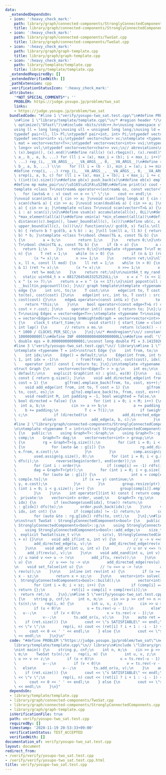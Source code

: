 ```yaml
---
data:
  _extendedDependsOn:
  - icon: ':heavy_check_mark:'
    path: library/graph/connected-components/StronglyConnectedComponents.cpp
    title: library/graph/connected-components/StronglyConnectedComponents.cpp
  - icon: ':heavy_check_mark:'
    path: library/graph/connected-components/TwoSat.cpp
    title: library/graph/connected-components/TwoSat.cpp
  - icon: ':heavy_check_mark:'
    path: library/graph/graph-template.cpp
    title: library/graph/graph-template.cpp
  - icon: ':heavy_check_mark:'
    path: library/template/template.cpp
    title: library/template/template.cpp
  _extendedRequiredBy: []
  _extendedVerifiedWith: []
  _pathExtension: cpp
  _verificationStatusIcon: ':heavy_check_mark:'
  attributes:
    '*NOT_SPECIAL_COMMENTS*': ''
    PROBLEM: https://judge.yosupo.jp/problem/two_sat
    links:
    - https://judge.yosupo.jp/problem/two_sat
  bundledCode: "#line 1 \"verify/yosupo-two_sat.test.cpp\"\n#define PROBLEM \"https://judge.yosupo.jp/problem/two_sat\"\
    \n#line 1 \"library/template/template.cpp\"\n/* #region header */\n\n#pragma GCC\
    \ optimize(\"Ofast\")\n#include <bits/stdc++.h>\nusing namespace std;\n// types\n\
    using ll = long long;\nusing ull = unsigned long long;\nusing ld = long double;\n\
    typedef pair<ll, ll> Pl;\ntypedef pair<int, int> Pi;\ntypedef vector<ll> vl;\n\
    typedef vector<int> vi;\ntypedef vector<char> vc;\ntemplate <typename T>\nusing\
    \ mat = vector<vector<T>>;\ntypedef vector<vector<int>> vvi;\ntypedef vector<vector<long\
    \ long>> vvl;\ntypedef vector<vector<char>> vvc;\n// abreviations\n#define all(x)\
    \ (x).begin(), (x).end()\n#define rall(x) (x).rbegin(), (x).rend()\n#define rep_(i,\
    \ a_, b_, a, b, ...) for (ll i = (a), max_i = (b); i < max_i; i++)\n#define rep(i,\
    \ ...) rep_(i, __VA_ARGS__, __VA_ARGS__, 0, __VA_ARGS__)\n#define rrep_(i, a_,\
    \ b_, a, b, ...) \\\n    for (ll i = (b - 1), min_i = (a); i >= min_i; i--)\n\
    #define rrep(i, ...) rrep_(i, __VA_ARGS__, __VA_ARGS__, 0, __VA_ARGS__)\n#define\
    \ srep(i, a, b, c) for (ll i = (a), max_i = (b); i < max_i; i += c)\n#define SZ(x)\
    \ ((int)(x).size())\n#define pb(x) push_back(x)\n#define eb(x) emplace_back(x)\n\
    #define mp make_pair\n//\u5165\u51FA\u529B\n#define print(x) cout << x << endl\n\
    template <class T>\nostream& operator<<(ostream& os, const vector<T>& v) {\n \
    \   for (auto& e : v) cout << e << \" \";\n    cout << endl;\n    return os;\n\
    }\nvoid scan(int& a) { cin >> a; }\nvoid scan(long long& a) { cin >> a; }\nvoid\
    \ scan(char& a) { cin >> a; }\nvoid scan(double& a) { cin >> a; }\nvoid scan(string&\
    \ a) { cin >> a; }\ntemplate <class T>\nvoid scan(vector<T>& a) {\n    for (auto&\
    \ i : a) scan(i);\n}\n#define vsum(x) accumulate(all(x), 0LL)\n#define vmax(a)\
    \ *max_element(all(a))\n#define vmin(a) *min_element(all(a))\n#define lb(c, x)\
    \ distance((c).begin(), lower_bound(all(c), (x)))\n#define ub(c, x) distance((c).begin(),\
    \ upper_bound(all(c), (x)))\n// functions\n// gcd(0, x) fails.\nll gcd(ll a, ll\
    \ b) { return b ? gcd(b, a % b) : a; }\nll lcm(ll a, ll b) { return a / gcd(a,\
    \ b) * b; }\ntemplate <class T>\nbool chmax(T& a, const T& b) {\n    if (a < b)\
    \ {\n        a = b;\n        return 1;\n    }\n    return 0;\n}\ntemplate <class\
    \ T>\nbool chmin(T& a, const T& b) {\n    if (b < a) {\n        a = b;\n     \
    \   return 1;\n    }\n    return 0;\n}\ntemplate <typename T>\nT mypow(T x, ll\
    \ n) {\n    T ret = 1;\n    while (n > 0) {\n        if (n & 1) (ret *= x);\n\
    \        (x *= x);\n        n >>= 1;\n    }\n    return ret;\n}\nll modpow(ll\
    \ x, ll n, const ll mod) {\n    ll ret = 1;\n    while (n > 0) {\n        if (n\
    \ & 1) (ret *= x);\n        (x *= x);\n        n >>= 1;\n        x %= mod;\n \
    \       ret %= mod;\n    }\n    return ret;\n}\n\nuint64_t my_rand(void) {\n \
    \   static uint64_t x = 88172645463325252ULL;\n    x = x ^ (x << 13);\n    x =\
    \ x ^ (x >> 7);\n    return x = x ^ (x << 17);\n}\nint popcnt(ull x) { return\
    \ __builtin_popcountll(x); }\n// graph template\ntemplate <typename T>\nstruct\
    \ edge {\n    int src, to;\n    T cost;\n\n    edge(int to, T cost) : src(-1),\
    \ to(to), cost(cost) {}\n\n    edge(int src, int to, T cost) : src(src), to(to),\
    \ cost(cost) {}\n\n    edge& operator=(const int& x) {\n        to = x;\n    \
    \    return *this;\n    }\n\n    bool operator<(const edge<T>& r) const { return\
    \ cost < r.cost; }\n\n    operator int() const { return to; }\n};\ntemplate <typename\
    \ T>\nusing Edges = vector<edge<T>>;\ntemplate <typename T>\nusing WeightedGraph\
    \ = vector<Edges<T>>;\nusing UnWeightedGraph = vector<vector<int>>;\nstruct Timer\
    \ {\n    clock_t start_time;\n    void start() { start_time = clock(); }\n   \
    \ int lap() {\n        // return x ms.\n        return (clock() - start_time)\
    \ * 1000 / CLOCKS_PER_SEC;\n    }\n};\n/* #endregion*/\n// constant\n#define inf\
    \ 1000000000ll\n#define INF 4000000004000000000LL\n#define endl '\\n'\nconst long\
    \ double eps = 0.000000000000001;\nconst long double PI = 3.141592653589793;\n\
    #line 3 \"verify/yosupo-two_sat.test.cpp\"\n// library\n#line 1 \"library/graph/graph-template.cpp\"\
    \ntemplate <typename T = int>\nstruct Edge {\n    int from, to;\n    T cost;\n\
    \    int idx;\n\n    Edge() = default;\n\n    Edge(int from, int to, T cost =\
    \ 1, int idx = -1)\n        : from(from), to(to), cost(cost), idx(idx) {}\n\n\
    \    operator int() const { return to; }\n};\n\ntemplate <typename T = int>\n\
    struct Graph {\n    vector<vector<Edge<T> > > g;\n    int es;\n\n    Graph() =\
    \ default;\n\n    explicit Graph(int n) : g(n), es(0) {}\n\n    size_t size()\
    \ const { return g.size(); }\n\n    void add_directed_edge(int from, int to, T\
    \ cost = 1) {\n        g[from].emplace_back(from, to, cost, es++);\n    }\n\n\
    \    void add_edge(int from, int to, T cost = 1) {\n        g[from].emplace_back(from,\
    \ to, cost, es);\n        g[to].emplace_back(to, from, cost, es++);\n    }\n\n\
    \    void read(int M, int padding = -1, bool weighted = false,\n             \
    \ bool directed = false) {\n        for (int i = 0; i < M; i++) {\n          \
    \  int a, b;\n            cin >> a >> b;\n            a += padding;\n        \
    \    b += padding;\n            T c = T(1);\n            if (weighted) cin >>\
    \ c;\n            if (directed)\n                add_directed_edge(a, b, c);\n\
    \            else\n                add_edge(a, b, c);\n        }\n    }\n};\n\
    #line 2 \"library/graph/connected-components/StronglyConnectedComponents.cpp\"\
    \n\ntemplate <typename T = int>\nstruct StronglyConnectedComponents : Graph<T>\
    \ {\n   public:\n    using Graph<T>::Graph;\n    using Graph<T>::g;\n    vector<int>\
    \ comp;\n    Graph<T> dag;\n    vector<vector<int> > group;\n\n    void build()\
    \ {\n        rg = Graph<T>(g.size());\n        for (int i = 0; i < g.size(); i++)\
    \ {\n            for (auto &e : g[i]) {\n                rg.add_directed_edge(e.to,\
    \ e.from, e.cost);\n            }\n        }\n        comp.assign(g.size(), -1);\n\
    \        used.assign(g.size(), 0);\n        for (int i = 0; i < g.size(); i++)\
    \ dfs(i);\n        reverse(begin(order), end(order));\n        int ptr = 0;\n\
    \        for (int i : order)\n            if (comp[i] == -1) rdfs(i, ptr), ptr++;\n\
    \        dag = Graph<T>(ptr);\n        for (int i = 0; i < g.size(); i++) {\n\
    \            for (auto &e : g[i]) {\n                int x = comp[e.from], y =\
    \ comp[e.to];\n                if (x == y) continue;\n                dag.add_directed_edge(x,\
    \ y, e.cost);\n            }\n        }\n        group.resize(ptr);\n        for\
    \ (int i = 0; i < g.size(); i++) {\n            group[comp[i]].emplace_back(i);\n\
    \        }\n    }\n\n    int operator[](int k) const { return comp[k]; }\n\n \
    \  private:\n    vector<int> order, used;\n    Graph<T> rg;\n\n    void dfs(int\
    \ idx) {\n        if (exchange(used[idx], true)) return;\n        for (auto &to\
    \ : g[idx]) dfs(to);\n        order.push_back(idx);\n    }\n\n    void rdfs(int\
    \ idx, int cnt) {\n        if (comp[idx] != -1) return;\n        comp[idx] = cnt;\n\
    \        for (auto &to : rg.g[idx]) rdfs(to, cnt);\n    }\n};\n#line 2 \"library/graph/connected-components/TwoSat.cpp\"\
    \n\nstruct TwoSat : StronglyConnectedComponents<bool> {\n   public:\n    using\
    \ StronglyConnectedComponents<bool>::g;\n    using StronglyConnectedComponents<bool>::comp;\n\
    \    using StronglyConnectedComponents<bool>::add_edge;\n    size_t sz;\n\n  \
    \  explicit TwoSat(size_t v)\n        : sz(v), StronglyConnectedComponents<bool>(v\
    \ + v) {}\n\n    void add_if(int u, int v) {\n        // u -> v <=> !v -> !u\n\
    \        add_directed_edge(u, v);\n        add_directed_edge(rev(v), rev(u));\n\
    \    }\n\n    void add_or(int u, int v) {\n        // u or v <=> !u -> v\n   \
    \     add_if(rev(u), v);\n    }\n\n    void add_nand(int u, int v) {\n       \
    \ // u nand v <=> u -> !v\n        add_if(u, rev(v));\n    }\n\n    void set_true(int\
    \ u) {\n        // u <=> !u -> u\n        add_directed_edge(rev(u), u);\n    }\n\
    \n    void set_false(int u) {\n        // !u <=> u -> !u\n        add_directed_edge(u,\
    \ rev(u));\n    }\n\n    inline int rev(int x) {\n        if (x >= sz) return\
    \ x - sz;\n        return x + sz;\n    }\n\n    vector<int> solve() {\n      \
    \  StronglyConnectedComponents<bool>::build();\n        vector<int> ret(sz);\n\
    \        for (int i = 0; i < sz; i++) {\n            if (comp[i] == comp[rev(i)])\
    \ return {};\n            ret[i] = comp[i] > comp[rev(i)];\n        }\n      \
    \  return ret;\n    }\n};\n#line 5 \"verify/yosupo-two_sat.test.cpp\"\nint main()\
    \ {\n    string p, cnf;\n    int n, m;\n    cin >> p >> cnf >> n >> m;\n    TwoSat\
    \ ts(n);\n    rep(i, m) {\n        int u, v, z;\n        cin >> u >> v >> z;\n\
    \        if (u < 0)\n            u = ts.rev(-u - 1);\n        else\n         \
    \   u--;\n        if (v < 0)\n            v = ts.rev(-v - 1);\n        else\n\
    \            v--;\n        ts.add_or(u, v);\n    }\n    auto ret = ts.solve();\n\
    \    if (ret.size()) {\n        cout << \"s SATISFIABLE\" << endl;\n        cout\
    \ << \"v \";\n        rep(i, n) cout << (ret[i] ? i + 1 : -i - 1) << ' ';\n  \
    \      cout << 0 << ' ' << endl;\n    } else {\n        cout << \"s UNSATISFIABLE\"\
    \ << endl;\n    }\n}\n"
  code: "#define PROBLEM \"https://judge.yosupo.jp/problem/two_sat\"\n#include \"\
    library/template/template.cpp\"\n// library\n#include \"library/graph/connected-components/TwoSat.cpp\"\
    \nint main() {\n    string p, cnf;\n    int n, m;\n    cin >> p >> cnf >> n >>\
    \ m;\n    TwoSat ts(n);\n    rep(i, m) {\n        int u, v, z;\n        cin >>\
    \ u >> v >> z;\n        if (u < 0)\n            u = ts.rev(-u - 1);\n        else\n\
    \            u--;\n        if (v < 0)\n            v = ts.rev(-v - 1);\n     \
    \   else\n            v--;\n        ts.add_or(u, v);\n    }\n    auto ret = ts.solve();\n\
    \    if (ret.size()) {\n        cout << \"s SATISFIABLE\" << endl;\n        cout\
    \ << \"v \";\n        rep(i, n) cout << (ret[i] ? i + 1 : -i - 1) << ' ';\n  \
    \      cout << 0 << ' ' << endl;\n    } else {\n        cout << \"s UNSATISFIABLE\"\
    \ << endl;\n    }\n}"
  dependsOn:
  - library/template/template.cpp
  - library/graph/connected-components/TwoSat.cpp
  - library/graph/connected-components/StronglyConnectedComponents.cpp
  - library/graph/graph-template.cpp
  isVerificationFile: true
  path: verify/yosupo-two_sat.test.cpp
  requiredBy: []
  timestamp: '2020-11-19 20:53:33+09:00'
  verificationStatus: TEST_ACCEPTED
  verifiedWith: []
documentation_of: verify/yosupo-two_sat.test.cpp
layout: document
redirect_from:
- /verify/verify/yosupo-two_sat.test.cpp
- /verify/verify/yosupo-two_sat.test.cpp.html
title: verify/yosupo-two_sat.test.cpp
---
```

